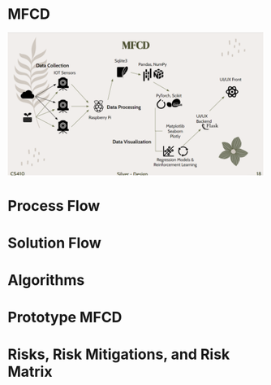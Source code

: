 # MFCD

![Pic](images/MFCD.png)

# Process Flow

# Solution Flow

# Algorithms

# Prototype MFCD

# Risks, Risk Mitigations, and Risk Matrix
